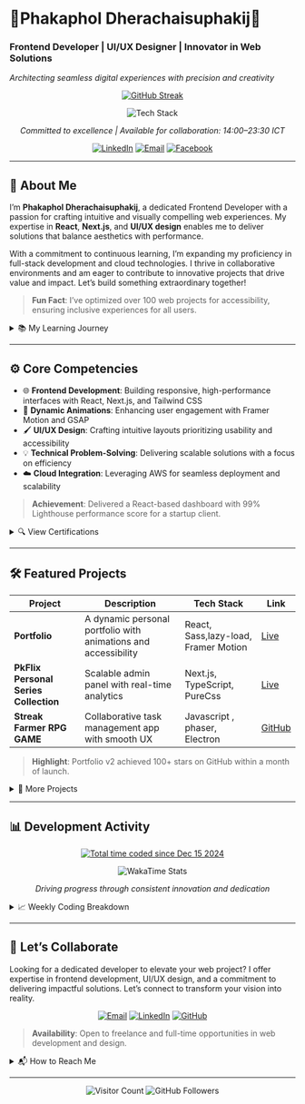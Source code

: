 <p align="center">
  <h1>👑Phakaphol Dherachaisuphakij👑</h1>
  <h3>Frontend Developer | UI/UX Designer | Innovator in Web Solutions</h3>
  <em>Architecting seamless digital experiences with precision and creativity</em>
</p>

<p align="center">
  <a href="https://github.com/GodzK"><img src="https://git-hub-streak-stats.vercel.app?user=GodzK&theme=transparent&hide_border=true&locale=th&date_format=j%20M%5B%20Y%5D&card_width=509&background=00000000&fire=ff6bcb&ring=00eaff&currStreakNum=d4e4ff&sideNums=d4e4ff&currStreakLabel=00eaff&sideLabels=d4e4ff" alt="GitHub Streak"></a>
</p>

<p align="center">
  <img src="https://skillicons.dev/icons?i=js,ts,nodejs,python,java,go,react,nextjs,nuxtjs,tailwind,mui,mysql,figma,aws" alt="Tech Stack">
</p>

<p align="center">
  <em>Committed to excellence | Available for collaboration: 14:00–23:30 ICT</em>
</p>

<p align="center">
  <a href="https://www.linkedin.com/in/phakaphol-dherachaisuprakij-1092ab256/"><img src="https://img.shields.io/badge/LinkedIn-0A66C2?style=for-the-badge&logo=linkedin&logoColor=white" alt="LinkedIn"></a>
  <a href="mailto:godzk25@gmail.com"><img src="https://img.shields.io/badge/Email-D14836?style=for-the-badge&logo=gmail&logoColor=white" alt="Email"></a>
  <a href="https://www.facebook.com/phakaphol.dherachaisuphakij/"><img src="https://img.shields.io/badge/GitHub-181717?style=for-the-badge&logo=facebook&logoColor=white" alt="Facebook"></a>
</p>

---

## 🌟 About Me

I’m **Phakaphol Dherachaisuphakij**, a dedicated Frontend Developer with a passion for crafting intuitive and visually compelling web experiences. My expertise in **React**, **Next.js**, and **UI/UX design** enables me to deliver solutions that balance aesthetics with performance.

With a commitment to continuous learning, I’m expanding my proficiency in full-stack development and cloud technologies. I thrive in collaborative environments and am eager to contribute to innovative projects that drive value and impact. Let’s build something extraordinary together!

> **Fun Fact**: I’ve optimized over 100 web projects for accessibility, ensuring inclusive experiences for all users.

<details>
  <summary>📚 My Learning Journey</summary>
  - 2024: Mastered React and Next.js through real-world projects  
  - 2025: Exploring AWS and GraphQL for scalable applications  
  - Ongoing: Deepening UI/UX expertise with Figma and user testing
</details>

---

## ⚙️ Core Competencies

- 🌐 **Frontend Development**: Building responsive, high-performance interfaces with React, Next.js, and Tailwind CSS  
- 🎨 **Dynamic Animations**: Enhancing user engagement with Framer Motion and GSAP  
- 🖌️ **UI/UX Design**: Crafting intuitive layouts prioritizing usability and accessibility  
- 💡 **Technical Problem-Solving**: Delivering scalable solutions with a focus on efficiency  
- ☁️ **Cloud Integration**: Leveraging AWS for seamless deployment and scalability  

> **Achievement**: Delivered a React-based dashboard with 99% Lighthouse performance score for a startup client.

<details>
  <summary>🔍 View Certifications</summary>
  - **React Professional** by freeCodeCamp (2024)  
  - **AWS Cloud Practitioner** by Amazon Web Services (2025)  
  - **UI/UX Design Fundamentals** by Coursera (2024)
</details>

---

## 🛠️ Featured Projects

| Project | Description | Tech Stack | Link |
|---------|-------------|------------|------|
| **Portfolio** | A dynamic personal portfolio with animations and accessibility | React, Sass,lazy-load, Framer Motion | [Live](https://kmutt-phakaphol.vercel.app/) |
| **PkFlix Personal Series Collection** | Scalable admin panel with real-time analytics | Next.js, TypeScript, PureCss | [Live](https://pk-flix.vercel.app/) |
| **Streak Farmer RPG GAME** | Collaborative task management app with smooth UX | Javascript , phaser, Electron | [GitHub](https://github.com/GodzK/Streak-Farmer-RPG) |

> **Highlight**: Portfolio v2 achieved 100+ stars on GitHub within a month of launch.

<details>
  <summary>📂 More Projects</summary>
  - **Weather App**: Real-time weather updates with animated UI (React, OpenWeather API)  
  - **Blog Platform**: Content management system with SEO optimization (Next.js, MDX)  
  - **Chat App**: Real-time messaging with WebSocket (Node.js, Socket.IO)
</details>

---

## 📊 Development Activity

<p align="center">
  <a href="https://wakatime.com/@984daca2-1327-4d0b-b661-d23dc3c18db1"><img src="https://wakatime.com/badge/user/984daca2-1327-4d0b-b661-d23dc3c18db1.svg" alt="Total time coded since Dec 15 2024"></a>
</p>

<p align="center">
  <img src="https://github-readme-stats.vercel.app/api/wakatime?username=GodzK&theme=transparent&layout=compact&hide_border=true&bg_color=00000000&title_color=00eaff&text_color=d4e4ff&icon_color=ff6bcb" alt="WakaTime Stats">
</p>

<p align="center">
  <em>Driving progress through consistent innovation and dedication</em>
</p>

<details>
  <summary>📈 Weekly Coding Breakdown</summary>
  im focusing on my all around skill i wil learn all thing as much as possible
</details>

---

## 🚀 Let’s Collaborate

Looking for a dedicated developer to elevate your web project? I offer expertise in frontend development, UI/UX design, and a commitment to delivering impactful solutions. Let’s connect to transform your vision into reality.

<p align="center">
  <a href="mailto:godzk25@gmail.com"><img src="https://img.shields.io/badge/Email-D14836?style=for-the-badge&logo=gmail&logoColor=white" alt="Email"></a>
  <a href="https://linkedin.com/in/phakaphol"><img src="https://img.shields.io/badge/LinkedIn-0A66C2?style=for-the-badge&logo=linkedin&logoColor=white" alt="LinkedIn"></a>
  <a href="https://github.com/GodzK"><img src="https://img.shields.io/badge/GitHub-181717?style=for-the-badge&logo=github&logoColor=white" alt="GitHub"></a>
</p>

> **Availability**: Open to freelance and full-time opportunities in web development and design.

<details>
  <summary>📬 How to Reach Me</summary>
  - **Email**: godzk25@gmail.com (Response within 24 hours)  
  - **LinkedIn**: [phakaphol](https://www.linkedin.com/in/phakaphol-dherachaisuprakij-1092ab256/) for professional networking  
  - **Portfolio**: [godzk.dev](https://kmutt-phakaphol.vercel.app/) for more projects and insights
</details>

---

<p align="center">
  <img src="https://visitor-badge.laobi.icu/badge?page_id=GodzK.GodzK" alt="Visitor Count">
  <img src="https://img.shields.io/github/followers/GodzK?label=Followers&style=social" alt="GitHub Followers">
</p>

